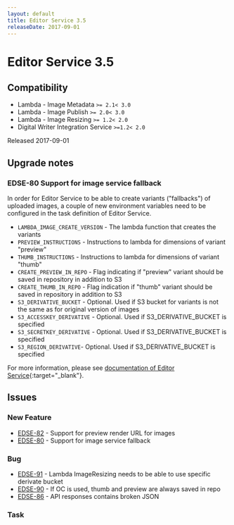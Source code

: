 ```yaml
---
layout: default
title: Editor Service 3.5
releaseDate: 2017-09-01
---
```

<div class="jumbotron">
    <h1>Editor Service 3.5</h1>    
    <h2>Compatibility</h2>
    <ul>
        <li>Lambda - Image Metadata <code>>= 2.1</code><code>< 3.0</code></li>
        <li>Lambda - Image Publish <code>>= 2.0</code><code>< 3.0</code></li>
        <li>Lambda - Image Resizing <code>>= 1.2</code><code>< 2.0</code></li>
        <li>Digital Writer Integration Service <code>>=1.2</code><code>< 2.0</code></li>
    </ul>
</div>

Released 2017-09-01



## Upgrade notes  
      
### EDSE-80 Support for image service fallback 
In order for Editor Service to be able to create variants ("fallbacks") of uploaded images, a couple of new environment variables need to be configured in the task definition of Editor Service.

* `LAMBDA_IMAGE_CREATE_VERSION` - The lambda function that creates the variants
* `PREVIEW_INSTRUCTIONS` - Instructions to lambda for dimensions of variant "preview"
* `THUMB_INSTRUCTIONS` - Instructions to lambda for dimensions of variant "thumb"
* `CREATE_PREVIEW_IN_REPO` - Flag indicating if "preview" variant should be saved in repository in addition to S3
* `CREATE_THUMB_IN_REPO` - Flag indication if "thumb" variant should be saved in repository in addition to S3
* `S3_DERIVATIVE_BUCKET` - Optional. Used if S3 bucket for variants is not the same as for original version of images
* `S3_ACCESSKEY_DERIVATIVE` - Optional. Used if S3_DERIVATIVE_BUCKET is specified
* `S3_SECRETKEY_DERIVATIVE` - Optional. Used if S3_DERIVATIVE_BUCKET is specified
* `S3_REGION_DERIVATIVE`- Optional. Used if S3_DERIVATIVE_BUCKET is specified

For more information, please see [documentation of Editor Service](https://bitbucket.org/infomaker/npjs-editor-service){:target="_blank"}.               



## Issues  


### New Feature 

 * [EDSE-82](https://jira.infomaker.se/browse/EDSE-82) - Support for preview render URL for images 
 * [EDSE-80](https://jira.infomaker.se/browse/EDSE-80) - Support for image service fallback 


### Bug 

 * [EDSE-91](https://jira.infomaker.se/browse/EDSE-91) - Lambda ImageResizing needs to be able to use specific derivate bucket 
 * [EDSE-90](https://jira.infomaker.se/browse/EDSE-90) - If OC is used, thumb and preview are always saved in repo 
 * [EDSE-86](https://jira.infomaker.se/browse/EDSE-86) - API responses contains broken JSON 


### Task 



